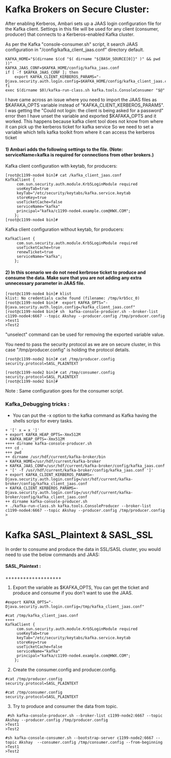 
Kafka Brokers on Secure Cluster:
===============

   After enabling Kerberos, Ambari sets up a JAAS login configuration file for the Kafka client. Settings in this file will be used for any client (consumer, producer) that connects to a Kerberos-enabled Kafka cluster.

As per the Kafka "console-consumer.sh" script, it search JAAS configuration in "/config/kafka_client_jaas.conf" directory default.

```# check if kafka_jaas.conf in config , only enable client_kerberos_params in secure mode.
KAFKA_HOME="$(dirname $(cd "$( dirname "${BASH_SOURCE[0]}" )" && pwd ))"
KAFKA_JAAS_CONF=$KAFKA_HOME/config/kafka_jaas.conf
if [ -f $KAFKA_JAAS_CONF ]; then
    export KAFKA_CLIENT_KERBEROS_PARAMS="-Djava.security.auth.login.config=$KAFKA_HOME/config/kafka_client_jaas.conf"
fi
exec $(dirname $0)/kafka-run-class.sh kafka.tools.ConsoleConsumer "$@"
````

I have came across an issue where you need to import the JAAS files as $KAFAKA_OPTS variable instead of "KAFKA_CLIENT_KERBEROS_PARAMS". I was getting the "Could not login: the client is being asked for a password" error then I have unset the variable and exported $KAFAKA_OPTS and it worked. This happens because kafka client tool does not know from where it can pick up the kerberos ticket for kafka service So we need to set a variable which tells kafka toolkit from where it can access the kerberos ticket


#### 1) Ambari adds the following settings to the file. (Note: serviceName=kafka is required for connections from other brokers.)

Kafka client configuration with keytab, for producers:

```
[root@c1199-node4 bin]# cat /kafka_client_jaas.conf 
KafkaClient {
     com.sun.security.auth.module.Krb5LoginModule required
     useKeyTab=true
     keyTab="/etc/security/keytabs/kafka.service.keytab
     storeKey=true
     useTicketCache=false
     serviceName="kafka"
     principal="kafka/c1199-node4.example.com@HWX.COM";
    };
[root@c1199-node4 bin]#
```

Kafka client configuration without keytab, for producers:

```
KafkaClient {
     com.sun.security.auth.module.Krb5LoginModule required
     useTicketCache=true
     renewTicket=true
     serviceName="kafka";
    };
 ```

#### 2) In this scenario we do not need kerbrose ticket to produce and consume the data. Make sure that you are not adding any extra unnecessary parameter in JAAS file. 

```
[root@c1199-node4 bin]# klist 
klist: No credentials cache found (filename: /tmp/krb5cc_0)
[root@c1199-node4 bin]#  export KAFKA_OPTS="-Djava.security.auth.login.config=/kafka_client_jaas.conf"
[root@c1199-node4 bin]# sh  kafka-console-producer.sh --broker-list c1199-node4:6667 --topic Akshay --producer.config /tmp/producer.config
>test1
>Test2
```
"unselect" command can be used for removing the exported variable value.

You need to pass the security protocol as we are on secure cluster, in this case "/tmp/producer.config" is holding the protocol details.

```
[root@c1199-node2 bin]# cat /tmp/producer.config 
security.protocol=SASL_PLAINTEXT

[root@c1199-node2 bin]# cat /tmp/consumer.config 
security.protocol=SASL_PLAINTEXT
[root@c1199-node2 bin]# 
```

Note : Same configuration goes for the consumer script. 

### Kafka_Debugging tricks :

 - You can put the -x option to the kafka command as Kafka having the shells scrips for every tasks.


```[root@c1199-node4 bin]# sh -x kafka-console-producer.sh --broker-list c1199-node4:6667 --topic Akshay --producer.config /tmp/producer.config
+ '[' x = x ']'
+ export KAFKA_HEAP_OPTS=-Xmx512M
+ KAFKA_HEAP_OPTS=-Xmx512M
++++ dirname kafka-console-producer.sh
+++ cd .
+++ pwd
++ dirname /usr/hdf/current/kafka-broker/bin
+ KAFKA_HOME=/usr/hdf/current/kafka-broker
+ KAFKA_JAAS_CONF=/usr/hdf/current/kafka-broker/config/kafka_jaas.conf
+ '[' -f /usr/hdf/current/kafka-broker/config/kafka_jaas.conf ']'
+ export KAFKA_CLIENT_KERBEROS_PARAMS=-Djava.security.auth.login.config=/usr/hdf/current/kafka-broker/config/kafka_client_jaas.conf
+ KAFKA_CLIENT_KERBEROS_PARAMS=-Djava.security.auth.login.config=/usr/hdf/current/kafka-broker/config/kafka_client_jaas.conf
++ dirname kafka-console-producer.sh
+ ./kafka-run-class.sh kafka.tools.ConsoleProducer --broker-list c1199-node4:6667 --topic Akshay --producer.config /tmp/producer.config
>
```


Kafka SASL_Plaintext & SASL_SSL
===============


In order to consume and produce the data in SSL/SASL cluster, you would need to use the below commands and JAAS:


#### SASL_Plaintext :

+++++++++++++++++++

1. Export the variable as $KAFKA_OPTS, You can get the ticket and produce and consume if you don't want to use the JAAS.

```
#export KAFKA_OPTS="-Djava.security.auth.login.config=/tmp/kafka_client_jaas.conf"

#cat /tmp/kafka_client_jaas.conf
++++
KafkaClient {
     com.sun.security.auth.module.Krb5LoginModule required
     useKeyTab=true
     keyTab="/etc/security/keytabs/kafka.service.keytab
     storeKey=true
     useTicketCache=false
     serviceName="kafka"
     principal="kafka/c1199-node4.example.com@HWX.COM";
    };
```
2. Create the consumer.config and producer.config.
```
#cat /tmp/producer.config 
security.protocol=SASL_PLAINTEXT

#cat /tmp/consumer.config 
security.protocol=SASL_PLAINTEXT
 ``` 
3. Try to produce and consumer the data from topic.

```
 #sh kafka-console-producer.sh --broker-list c1199-node2:6667 --topic Akshay --producer.config /tmp/producer.config
>Test1
>Test2

#sh kafka-console-consumer.sh --bootstrap-server c1199-node2:6667 --topic Akshay  --consumer.config /tmp/consumer.config --from-beginning
>Test1
>Test2
```
